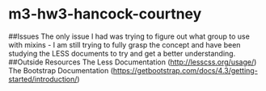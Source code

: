 # m3-hw3-hancock-courtney
##Issues
The only issue I had was trying to figure out what group to use with mixins - I am still trying to fully grasp the concept and have been studying the LESS documents to try and get a better understanding. 
##Outside Resources
The Less Documentation (http://lesscss.org/usage/)
The Bootstrap Documentation (https://getbootstrap.com/docs/4.3/getting-started/introduction/)
